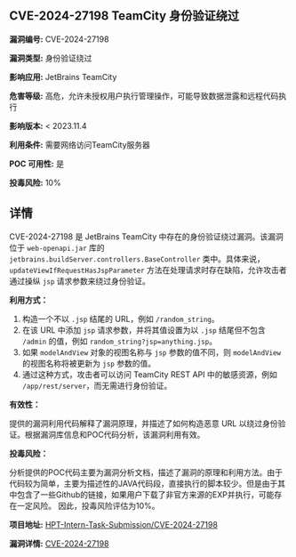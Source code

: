 ## CVE-2024-27198 TeamCity 身份验证绕过

**漏洞编号:** CVE-2024-27198

**漏洞类型:** 身份验证绕过

**影响应用:** JetBrains TeamCity

**危害等级:** 高危，允许未授权用户执行管理操作，可能导致数据泄露和远程代码执行

**影响版本:** < 2023.11.4

**利用条件:** 需要网络访问TeamCity服务器

**POC 可用性:** 是

**投毒风险:** 10%

## 详情

CVE-2024-27198 是 JetBrains TeamCity 中存在的身份验证绕过漏洞。该漏洞位于 `web-openapi.jar` 库的 `jetbrains.buildServer.controllers.BaseController` 类中。具体来说，`updateViewIfRequestHasJspParameter` 方法在处理请求时存在缺陷，允许攻击者通过操纵 `jsp` 请求参数来绕过身份验证。 

**利用方式：**

1.  构造一个不以 `.jsp` 结尾的 URL，例如 `/random_string`。
2.  在该 URL 中添加 `jsp` 请求参数，并将其值设置为以 `.jsp` 结尾但不包含 `/admin` 的值，例如 `random_string?jsp=anything.jsp`。
3.  如果 `modelAndView` 对象的视图名称与 `jsp` 参数的值不同，则 `modelAndView` 的视图名称将被更新为 `jsp` 参数的值。
4.  通过这种方式，攻击者可以访问 TeamCity REST API 中的敏感资源，例如 `/app/rest/server`，而无需进行身份验证。

**有效性：**

提供的漏洞利用代码解释了漏洞原理，并描述了如何构造恶意 URL 以绕过身份验证。根据漏洞库信息和POC代码分析，该漏洞利用有效。

**投毒风险：**

分析提供的POC代码主要为漏洞分析文档，描述了漏洞的原理和利用方法。由于代码较为简单，主要为描述性的JAVA代码段，直接执行的脚本较少。但是由于其中包含了一些Github的链接，如果用户下载了非官方来源的EXP并执行，可能存在一定风险。 因此，投毒风险评估为10%。

**项目地址:** [HPT-Intern-Task-Submission/CVE-2024-27198](https://github.com/HPT-Intern-Task-Submission/CVE-2024-27198)

**漏洞详情:** [CVE-2024-27198](https://nvd.nist.gov/vuln/detail/CVE-2024-27198)